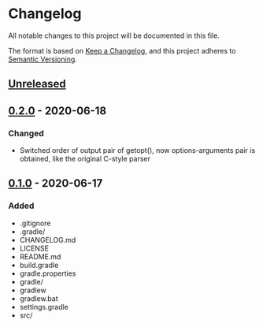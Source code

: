 # Changelog
All notable changes to this project will be documented in this file.

The format is based on [Keep a Changelog](https://keepachangelog.com/en/1.0.0/),
and this project adheres to [Semantic Versioning](https://semver.org/spec/v2.0.0.html).

## [Unreleased]

## [0.2.0] - 2020-06-18
### Changed
 - Switched order of output pair of getopt(), now options-arguments pair is obtained, like the original C-style parser

## [0.1.0] - 2020-06-17
### Added
 - .gitignore
 - .gradle/
 - CHANGELOG.md
 - LICENSE
 - README.md
 - build.gradle
 - gradle.properties
 - gradle/
 - gradlew
 - gradlew.bat
 - settings.gradle
 - src/

[Unreleased]: https://github.com/hankadler/kotlin-io-getopt/compare/v0.2.0...HEAD
[0.2.0]: https://github.com/hankadler/kotlin-io-getopt/compare/v0.1.0...0.2.0
[0.1.0]: https://github.com/hankadler/kotlin-io-getopt/releases/tag/v0.1.0

